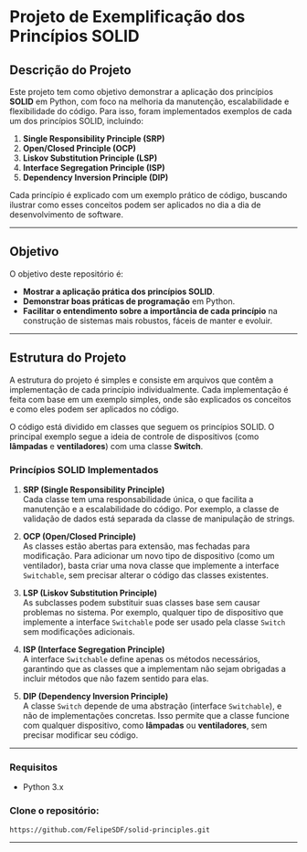 # **Projeto de Exemplificação dos Princípios SOLID**

## **Descrição do Projeto**
Este projeto tem como objetivo demonstrar a aplicação dos princípios **SOLID** em Python, com foco na melhoria da manutenção, escalabilidade e flexibilidade do código. Para isso, foram implementados exemplos de cada um dos princípios SOLID, incluindo:

1. **Single Responsibility Principle (SRP)**
2. **Open/Closed Principle (OCP)**
3. **Liskov Substitution Principle (LSP)**
4. **Interface Segregation Principle (ISP)**
5. **Dependency Inversion Principle (DIP)**

Cada princípio é explicado com um exemplo prático de código, buscando ilustrar como esses conceitos podem ser aplicados no dia a dia de desenvolvimento de software.

---

## **Objetivo**
O objetivo deste repositório é:

- **Mostrar a aplicação prática dos princípios SOLID**.
- **Demonstrar boas práticas de programação** em Python.
- **Facilitar o entendimento sobre a importância de cada princípio** na construção de sistemas mais robustos, fáceis de manter e evoluir.

---

## **Estrutura do Projeto**
A estrutura do projeto é simples e consiste em arquivos que contêm a implementação de cada princípio individualmente. Cada implementação é feita com base em um exemplo simples, onde são explicados os conceitos e como eles podem ser aplicados no código.

O código está dividido em classes que seguem os princípios SOLID. O principal exemplo segue a ideia de controle de dispositivos (como **lâmpadas** e **ventiladores**) com uma classe **Switch**.

### **Princípios SOLID Implementados**

1. **SRP (Single Responsibility Principle)**  
   Cada classe tem uma responsabilidade única, o que facilita a manutenção e a escalabilidade do código. Por exemplo, a classe de validação de dados está separada da classe de manipulação de strings.

2. **OCP (Open/Closed Principle)**  
   As classes estão abertas para extensão, mas fechadas para modificação. Para adicionar um novo tipo de dispositivo (como um ventilador), basta criar uma nova classe que implemente a interface `Switchable`, sem precisar alterar o código das classes existentes.

3. **LSP (Liskov Substitution Principle)**  
   As subclasses podem substituir suas classes base sem causar problemas no sistema. Por exemplo, qualquer tipo de dispositivo que implemente a interface `Switchable` pode ser usado pela classe `Switch` sem modificações adicionais.

4. **ISP (Interface Segregation Principle)**  
   A interface `Switchable` define apenas os métodos necessários, garantindo que as classes que a implementam não sejam obrigadas a incluir métodos que não fazem sentido para elas.

5. **DIP (Dependency Inversion Principle)**  
   A classe `Switch` depende de uma abstração (interface `Switchable`), e não de implementações concretas. Isso permite que a classe funcione com qualquer dispositivo, como **lâmpadas** ou **ventiladores**, sem precisar modificar seu código.

---


### **Requisitos**
- Python 3.x

### **Clone o repositório:**

```bash
https://github.com/FelipeSDF/solid-principles.git
```
----